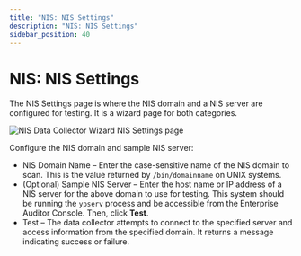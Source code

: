 ```yaml
---
title: "NIS: NIS Settings"
description: "NIS: NIS Settings"
sidebar_position: 40
---
```


# NIS: NIS Settings

The NIS Settings page is where the NIS domain and a NIS server are configured for testing. It is a
wizard page for both categories.

![NIS Data Collector Wizard NIS Settings page](/img/product_docs/accessanalyzer/11.6/admin/datacollector/nis/settings.webp)

Configure the NIS domain and sample NIS server:

- NIS Domain Name – Enter the case-sensitive name of the NIS domain to scan. This is the value
  returned by `/bin/domainname` on UNIX systems.
- (Optional) Sample NIS Server – Enter the host name or IP address of a NIS server for the above
  domain to use for testing. This system should be running the `ypserv` process and be accessible
  from the Enterprise Auditor Console. Then, click **Test**.
- Test – The data collector attempts to connect to the specified server and access information from
  the specified domain. It returns a message indicating success or failure.
